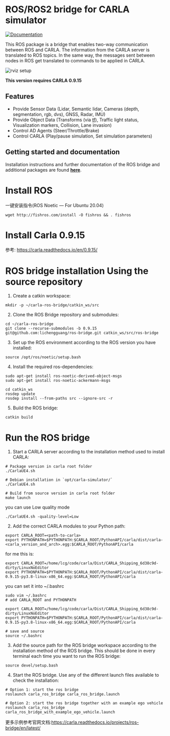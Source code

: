 # ROS/ROS2 bridge for CARLA simulator

[![Documentation](https://readthedocs.org/projects/carla/badge/?version=latest)](http://carla.readthedocs.io)

 This ROS package is a bridge that enables two-way communication between ROS and CARLA. The information from the CARLA server is translated to ROS topics. In the same way, the messages sent between nodes in ROS get translated to commands to be applied in CARLA.

![rviz setup](./docs/images/ad_demo.png "AD Demo")

**This version requires CARLA 0.9.15**

## Features

- Provide Sensor Data (Lidar, Semantic lidar, Cameras (depth, segmentation, rgb, dvs), GNSS, Radar, IMU)
- Provide Object Data (Transforms (via [tf](http://wiki.ros.org/tf)), Traffic light status, Visualization markers, Collision, Lane invasion)
- Control AD Agents (Steer/Throttle/Brake)
- Control CARLA (Play/pause simulation, Set simulation parameters)

## Getting started and documentation

Installation instructions and further documentation of the ROS bridge and additional packages are found [__here__](https://carla.readthedocs.io/projects/ros-bridge/en/latest/).

# Install ROS 
一键安装指令(ROS Noetic — For Ubuntu 20.04)
```
wget http://fishros.com/install -O fishros && . fishros 
```
# Install Carla 0.9.15
参考: https://carla.readthedocs.io/en/0.9.15/

# ROS bridge installation Using the source repository

1. Create a catkin workspace:
```
mkdir -p ~/carla-ros-bridge/catkin_ws/src
```
2. Clone the ROS Bridge repository and submodules:
```
cd ~/carla-ros-bridge
git clone --recurse-submodules -b 0.9.15 git@github.com:lichengguang/ros-bridge.git catkin_ws/src/ros-bridge
```
3. Set up the ROS environment according to the ROS version you have installed:
```
source /opt/ros/noetic/setup.bash
```
4. Install the required ros-dependencies:
```
sudo apt-get install ros-noetic-derived-object-msgs
sudo apt-get install ros-noetic-ackermann-msgs

cd catkin_ws
rosdep update
rosdep install --from-paths src --ignore-src -r
```

5. Build the ROS bridge:
```
catkin build 
```
# Run the ROS bridge

1. Start a CARLA server according to the installation method used to install CARLA:
```
# Package version in carla root folder
./CarlaUE4.sh

# Debian installation in `opt/carla-simulator/`
./CarlaUE4.sh

# Build from source version in carla root folder
make launch
```
you can use Low quality mode
```
./CarlaUE4.sh -quality-level=Low
```
2. Add the correct CARLA modules to your Python path:
```
export CARLA_ROOT=<path-to-carla>
export PYTHONPATH=$PYTHONPATH:$CARLA_ROOT/PythonAPI/carla/dist/carla-<carla_version_and_arch>.egg:$CARLA_ROOT/PythonAPI/carla

```
for me this is:
```
export CARLA_ROOT=/home/lcg/code/carla/Dist/CARLA_Shipping_6d38c9d-dirty/LinuxNoEditor
export PYTHONPATH=$PYTHONPATH:$CARLA_ROOT/PythonAPI/carla/dist/carla-0.9.15-py3.8-linux-x86_64.egg:$CARLA_ROOT/PythonAPI/carla
```
you can set it into ~/.bashrc
```
sudo vim ~/.bashrc
# add CARLA_ROOT and PYTHONPATH

export CARLA_ROOT=/home/lcg/code/carla/Dist/CARLA_Shipping_6d38c9d-dirty/LinuxNoEditor
export PYTHONPATH=$PYTHONPATH:$CARLA_ROOT/PythonAPI/carla/dist/carla-0.9.15-py3.8-linux-x86_64.egg:$CARLA_ROOT/PythonAPI/carla

# save and source 
source ~/.bashrc
```

3. Add the source path for the ROS bridge workspace according to the installation method of the ROS bridge. This should be done in every terminal each time you want to run the ROS bridge:
```
source devel/setup.bash
```
4. Start the ROS bridge. Use any of the different launch files available to check the installation:
```
# Option 1: start the ros bridge
roslaunch carla_ros_bridge carla_ros_bridge.launch

# Option 2: start the ros bridge together with an example ego vehicle
roslaunch carla_ros_bridge carla_ros_bridge_with_example_ego_vehicle.launch
```

更多示例参考官网文档:https://carla.readthedocs.io/projects/ros-bridge/en/latest/
